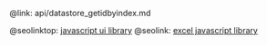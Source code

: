 @link: api/datastore_getidbyindex.md

@seolinktop: [javascript ui library](https://webix.com)
@seolink: [excel javascript library](https://webix.com/widget/excel_viewer/)